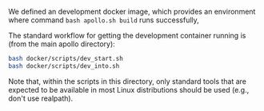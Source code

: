 We defined an development docker image, which provides an environment where
command `bash apollo.sh build` runs successfully,

The standard workflow for getting the development container
running is (from the main apollo directory):
```bash
bash docker/scripts/dev_start.sh
bash docker/scripts/dev_into.sh
```
Note that, within the scripts in this directory,
only standard tools that are expected
to be available in most Linux distributions
should be used (e.g., don't use realpath).
